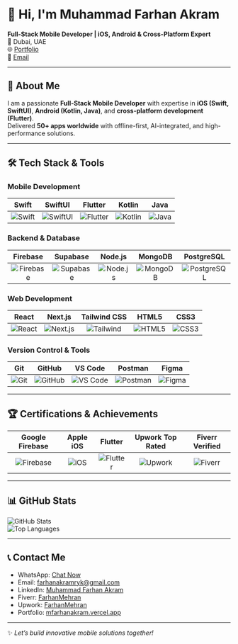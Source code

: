 # 👋 Hi, I'm Muhammad Farhan Akram
**Full-Stack Mobile Developer | iOS, Android & Cross-Platform Expert**  
📍 Dubai, UAE  
🌐 [Portfolio](https://mfarhanakram.vercel.app/)  
📧 [Email](mailto:farhanakramryk@gmail.com)  

---

## 🧠 About Me
I am a passionate **Full-Stack Mobile Developer** with expertise in **iOS (Swift, SwiftUI)**, **Android (Kotlin, Java)**, and **cross-platform development (Flutter)**.  
Delivered **50+ apps worldwide** with offline-first, AI-integrated, and high-performance solutions.  

---

## 🛠️ Tech Stack & Tools

### Mobile Development
| Swift | SwiftUI | Flutter | Kotlin | Java |
|:-----:|:------:|:------:|:-----:|:---:|
| ![Swift](https://img.shields.io/badge/Swift-F05138?style=for-the-badge&logo=swift&logoColor=white) | ![SwiftUI](https://img.shields.io/badge/SwiftUI-007AFF?style=for-the-badge&logo=swift&logoColor=white) | ![Flutter](https://img.shields.io/badge/Flutter-02569B?style=for-the-badge&logo=flutter&logoColor=white) | ![Kotlin](https://img.shields.io/badge/Kotlin-0095D5?style=for-the-badge&logo=kotlin&logoColor=white) | ![Java](https://img.shields.io/badge/Java-007396?style=for-the-badge&logo=java&logoColor=white) |

### Backend & Database
| Firebase | Supabase | Node.js | MongoDB | PostgreSQL |
|:-------:|:-------:|:-------:|:-------:|:----------:|
| ![Firebase](https://img.shields.io/badge/Firebase-FFCA28?style=for-the-badge&logo=firebase&logoColor=black) | ![Supabase](https://img.shields.io/badge/Supabase-3ECF8E?style=for-the-badge&logo=supabase&logoColor=white) | ![Node.js](https://img.shields.io/badge/Node.js-339933?style=for-the-badge&logo=node.js&logoColor=white) | ![MongoDB](https://img.shields.io/badge/MongoDB-47A248?style=for-the-badge&logo=mongodb&logoColor=white) | ![PostgreSQL](https://img.shields.io/badge/PostgreSQL-336791?style=for-the-badge&logo=postgresql&logoColor=white) |

### Web Development
| React | Next.js | Tailwind CSS | HTML5 | CSS3 |
|:----:|:------:|:------------:|:---:|:---:|
| ![React](https://img.shields.io/badge/React-61DAFB?style=for-the-badge&logo=react&logoColor=black) | ![Next.js](https://img.shields.io/badge/Next.js-000000?style=for-the-badge&logo=next.js&logoColor=white) | ![Tailwind](https://img.shields.io/badge/Tailwind%20CSS-06B6D4?style=for-the-badge&logo=tailwind-css&logoColor=white) | ![HTML5](https://img.shields.io/badge/HTML5-E34F26?style=for-the-badge&logo=html5&logoColor=white) | ![CSS3](https://img.shields.io/badge/CSS3-1572B6?style=for-the-badge&logo=css3&logoColor=white) |

### Version Control & Tools
| Git | GitHub | VS Code | Postman | Figma |
|:--:|:----:|:-------:|:-------:|:----:|
| ![Git](https://img.shields.io/badge/Git-F05032?style=for-the-badge&logo=git&logoColor=white) | ![GitHub](https://img.shields.io/badge/GitHub-181717?style=for-the-badge&logo=github&logoColor=white) | ![VS Code](https://img.shields.io/badge/VS%20Code-007ACC?style=for-the-badge&logo=visual-studio-code&logoColor=white) | ![Postman](https://img.shields.io/badge/Postman-FF6C37?style=for-the-badge&logo=postman&logoColor=white) | ![Figma](https://img.shields.io/badge/Figma-F24E1E?style=for-the-badge&logo=figma&logoColor=white) |

---

## 🏆 Certifications & Achievements
| Google Firebase | Apple iOS | Flutter | Upwork Top Rated | Fiverr Verified |
|:---------------:|:---------:|:-------:|:----------------:|:---------------:|
| ![Firebase](https://img.shields.io/badge/Google%20Firebase-FFCA28?style=for-the-badge&logo=firebase&logoColor=black) | ![iOS](https://img.shields.io/badge/Apple%20iOS%20Development-000000?style=for-the-badge&logo=apple&logoColor=white) | ![Flutter](https://img.shields.io/badge/Flutter-Developer-02569B?style=for-the-badge&logo=flutter&logoColor=white) | ![Upwork](https://img.shields.io/badge/Upwork%20Top%20Rated-6fda44?style=for-the-badge&logo=upwork&logoColor=white) | ![Fiverr](https://img.shields.io/badge/Fiverr-Verified-1DBF73?style=for-the-badge&logo=fiverr&logoColor=white) |

---

## 📊 GitHub Stats
![GitHub Stats](https://github-readme-stats.vercel.app/api?username=FarhanMehran&show_icons=true&theme=radical)  
![Top Languages](https://github-readme-stats.vercel.app/api/top-langs/?username=FarhanMehran&hide=html&theme=radical&layout=compact)

---

## 📞 Contact Me
- WhatsApp: [Chat Now](https://wa.me/923073994429)  
- Email: [farhanakramryk@gmail.com](mailto:farhanakramryk@gmail.com)  
- LinkedIn: [Muhammad Farhan Akram](https://www.linkedin.com/in/muhammad-farhan-akram-553b8218a)  
- Fiverr: [FarhanMehran](https://www.fiverr.com/sellers/farhanmehran)  
- Upwork: [FarhanMehran](https://www.upwork.com/freelancers/~015400179ff18fd150?mp_source=share)  
- Portfolio: [mfarhanakram.vercel.app](https://mfarhanakram.vercel.app/)

---

✨ *Let’s build innovative mobile solutions together!*
